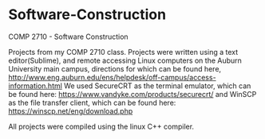 # Software-Construction
COMP 2710 - Software Construction

Projects from my COMP 2710 class. Projects were written using a text editor(Sublime), and remote accessing Linux computers on the Auburn
University main campus, directions for which can be found here, http://www.eng.auburn.edu/ens/helpdesk/off-campus/access-information.html
We used SecureCRT as the terminal emulator, which can be found here: https://www.vandyke.com/products/securecrt/
and WinSCP as the file transfer client, which can be found here: https://winscp.net/eng/download.php

All projects were compiled using the linux C++ compiler. 
